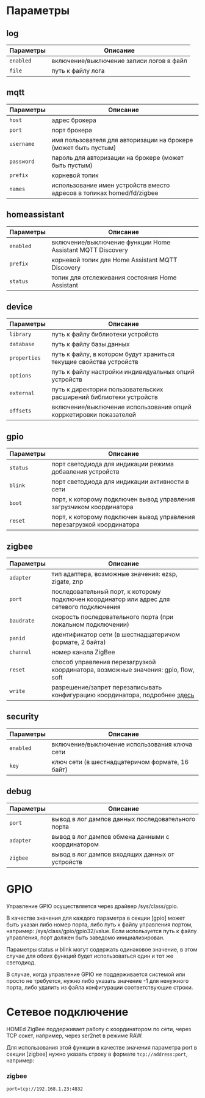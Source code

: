 # Параметры
 
## log
| Параметры             | Описание                                            |
| --------------------- | ----------------------------------------------------|
| `enabled`             | включение/выключение записи логов в файл  |
| `file`                | путь к файлу лога                         |


## mqtt
| Параметры             | Описание                                            |
| --------------------- | ----------------------------------------------------|
| `host` | адрес брокера |
| `port` | порт брокера  |
| `username` | имя пользователя для авторизации на брокере (может быть пустым) |
| `password` |	пароль для авторизации на брокере (может быть пустым) |
| `prefix` |	корневой топик |
| `names` |	использование имен устройств вместо адресов в топиках homed/fd/zigbee |

## homeassistant
| Параметры             | Описание                                            |
| --------------------- | ----------------------------------------------------|
| `enabled` |	включение/выключение функции Home Assistant MQTT Discovery |
| `prefix` |	корневой топик для Home Assistant MQTT Discovery |
| `status` |	топик для отслеживания состояния Home Assistant |

## device
| Параметры             | Описание                                            |
| --------------------- | ----------------------------------------------------|
| `library` |	путь к файлу библиотеки устройств |
| `database` |	путь к файлу базы данных |
| `properties` |	путь к файлу, в котором будут храниться текущие свойства устройств |
| `options` |	путь к файлу настройки индивидуальных опций устройств |
| `external` |	путь к директории пользовательских расширений библиотеки устройств |
| `offsets` |	включение/выключение использования опций корркетировки показателей |

## gpio
| Параметры             | Описание                                            |
| --------------------- | ----------------------------------------------------|
| `status` |	порт светодиода для индикации режима добавления устройств |
| `blink` |	порт светодиода для индикации активности в сети |
| `boot` |	порт, к которому подключен вывод управления загрузчиком координатора |
| `reset` |	порт, к которому подключен вывод управления перезагрузкой координатора |

## zigbee
| Параметры             | Описание                                            |
| --------------------- | ----------------------------------------------------|
| `adapter` |	тип адаптера, возможные значения: ezsp, zigate, znp |
| `port` |	последовательный порт, к которому подключен координатор или адрес для сетевого подключения |
| `baudrate` |	скорость последовательного порта (при локальном подключении) |
| `panid` |	идентификатор сети (в шестнадцатеричом формате, 2 байта) |
| `channel` |	номер канала ZigBee |
| `reset` |	способ управления перезагрузкой координатора, возможные значения: gpio, flow, soft |
| `write` |	разрешение/запрет перезаписывать конфигурацию координатора, подробнее [здесь](https://wiki.homed.dev/page/ZigBee/Configuration#Конфигурация_координатора) |

## security
| Параметры             | Описание                                            |
| --------------------- | ----------------------------------------------------|
| `enabled` |	включение/выключение использования ключа сети |
| `key` |	ключ сети (в шестнадцатеричом формате, 16 байт) |

## debug
| Параметры             | Описание                                            |
| --------------------- | ----------------------------------------------------|
| `port` |	вывод в лог дампов данных последовательного порта |
| `adapter` |	вывод в лог дампов обмена данными с координатором |
| `zigbee` |	вывод в лог дампов входящих данных от устройств |

# GPIO

Управление GPIO осуществляется через драйвер /sys/class/gpio.

В качестве значения для каждого параметра в секции [gpio] может быть указан либо номер порта, либо путь к файлу управления портом, например: /sys/class/gpio/gpio32/value. Если используется путь к файлу управления, порт должен быть заведомо инициализирован.

Параметры status и blink могут содержать одинаковое значение, в этом случае для обоих функций будет использоваться один и тот же светодиод.

В случае, когда управление GPIO не поддерживается системой или просто не требуется, нужно либо указать значение -1 для ненужного порта, либо удалить из файла конфигурации соответствующие строки.

# Сетевое подключение

HOMEd ZigBee поддерживает работу с координатором по сети, через TCP сокет, например, через ser2net в режиме RAW.

Для использования этой функции в качестве значения параметра port в секции [zigbee] нужно указать строку в формате `tcp://address:port`, например:

### zigbee

```
port=tcp://192.168.1.23:4832
```
